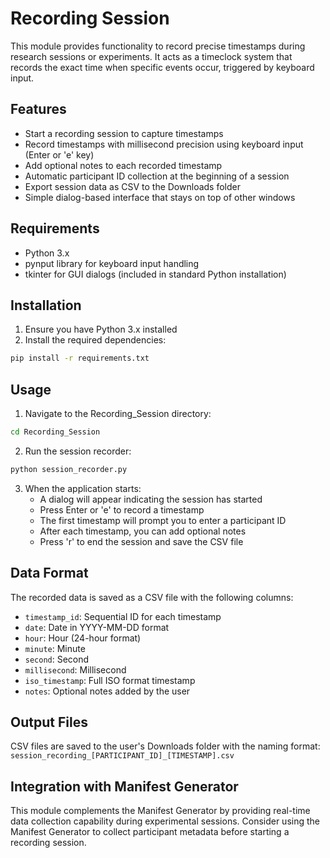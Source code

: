 # Recording Session

This module provides functionality to record precise timestamps during research sessions or experiments. It acts as a timeclock system that records the exact time when specific events occur, triggered by keyboard input.

## Features

- Start a recording session to capture timestamps
- Record timestamps with millisecond precision using keyboard input (Enter or 'e' key)
- Add optional notes to each recorded timestamp
- Automatic participant ID collection at the beginning of a session
- Export session data as CSV to the Downloads folder
- Simple dialog-based interface that stays on top of other windows

## Requirements

- Python 3.x
- pynput library for keyboard input handling
- tkinter for GUI dialogs (included in standard Python installation)

## Installation

1. Ensure you have Python 3.x installed
2. Install the required dependencies:

```bash
pip install -r requirements.txt
```

## Usage

1. Navigate to the Recording_Session directory:

```bash
cd Recording_Session
```

2. Run the session recorder:

```bash
python session_recorder.py
```

3. When the application starts:
   - A dialog will appear indicating the session has started
   - Press Enter or 'e' to record a timestamp
   - The first timestamp will prompt you to enter a participant ID
   - After each timestamp, you can add optional notes
   - Press 'r' to end the session and save the CSV file

## Data Format

The recorded data is saved as a CSV file with the following columns:

- `timestamp_id`: Sequential ID for each timestamp
- `date`: Date in YYYY-MM-DD format
- `hour`: Hour (24-hour format)
- `minute`: Minute
- `second`: Second
- `millisecond`: Millisecond
- `iso_timestamp`: Full ISO format timestamp
- `notes`: Optional notes added by the user

## Output Files

CSV files are saved to the user's Downloads folder with the naming format:
`session_recording_[PARTICIPANT_ID]_[TIMESTAMP].csv`

## Integration with Manifest Generator

This module complements the Manifest Generator by providing real-time data collection capability during experimental sessions. Consider using the Manifest Generator to collect participant metadata before starting a recording session. 